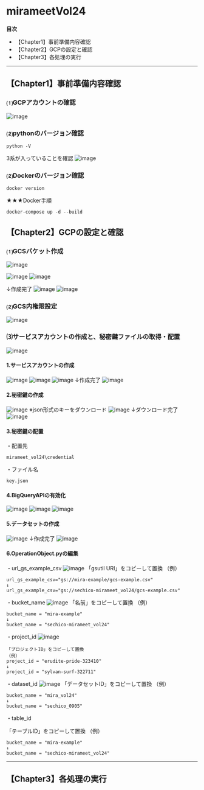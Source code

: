 # mirameetVol24

**目次**

- 【Chapter1】事前準備内容確認
- 【Chapter2】GCPの設定と確認
- 【Chapter3】各処理の実行

***
## 【Chapter1】事前準備内容確認 
### ⑴GCPアカウントの確認
![image](https://user-images.githubusercontent.com/66664167/131997557-701aad45-03db-4835-9f8e-5496c7027fd9.png)

### ⑵pythonのバージョン確認
```
python -V
```
3系が入っていることを確認
![image](https://user-images.githubusercontent.com/66664167/131998433-b1949745-ba65-46d4-b5c3-2ea2601d42a2.png)

### ⑵Dockerのバージョン確認
```
docker version
```
★★★Docker手順
```
docker-compose up -d --build
```


## 【Chapter2】GCPの設定と確認
### ⑴GCSバケット作成
![image](https://user-images.githubusercontent.com/66664167/132120811-da7a4fbd-3872-4a26-bb26-1f023e9c61c3.png)

![image](https://user-images.githubusercontent.com/66664167/131999368-51c04a79-8add-47f6-9cdc-4bbea8a1ecbb.png)
![image](https://user-images.githubusercontent.com/66664167/131999409-4fa424e4-d705-4e93-9c8d-b28c0e4f6121.png)

↓作成完了
![image](https://user-images.githubusercontent.com/66664167/132121232-2c896ad7-c91e-47f0-8c49-7e0f8f7ecf8d.png)
![image](https://user-images.githubusercontent.com/66664167/131999485-70e142b1-1e12-4bc3-918f-d1bb3491c425.png)

### ⑵GCS内権限設定
![image](https://user-images.githubusercontent.com/66664167/131999600-04438ce6-42c1-4c32-bd83-69c067d49479.png)

### ⑶サービスアカウントの作成と、秘密鍵ファイルの取得・配置
![image](https://user-images.githubusercontent.com/66664167/132000054-5aaa6f86-3fa6-440b-a276-f53054b6e061.png)
#### 1.サービスアカウントの作成
![image](https://user-images.githubusercontent.com/66664167/132000112-824bc2a9-0f79-41d9-8011-8cfec2da1fbc.png)
![image](https://user-images.githubusercontent.com/66664167/132000238-2a7ca620-f0b2-420d-b57b-6c06187cba3e.png)
![image](https://user-images.githubusercontent.com/66664167/132000262-3c2b662d-61b3-40ae-aa68-cc1421f8ac8f.png)
↓作成完了
![image](https://user-images.githubusercontent.com/66664167/132000331-11d9d0de-1aa1-49a3-82fa-25e805c9f9e1.png)

#### 2.秘密鍵の作成
![image](https://user-images.githubusercontent.com/66664167/132000660-9b1497de-b4ad-4fee-ac14-d73b381bd17c.png)
※json形式のキーをダウンロード
![image](https://user-images.githubusercontent.com/66664167/132000704-9514ee5b-4f93-4d2c-bbdc-54fe071adfcf.png)
↓ダウンロード完了
![image](https://user-images.githubusercontent.com/66664167/132000791-964e946b-9917-4ea2-ad16-7a83b05c3c2e.png)

#### 3.秘密鍵の配置
・配置先
```
mirameet_vol24\credential
```
・ファイル名
```
key.json
```

#### 4.BigQueryAPIの有効化
![image](https://user-images.githubusercontent.com/66664167/132012749-301fe76d-fc7e-4c57-81ad-10cc0dd24e5b.png)
![image](https://user-images.githubusercontent.com/66664167/132012713-982127fa-9d43-4d0f-923f-c0227ed42eaa.png)
![image](https://user-images.githubusercontent.com/66664167/132012595-534dec08-5082-4bb6-a5ba-6ae6360c848a.png)

#### 5.データセットの作成
![image](https://user-images.githubusercontent.com/66664167/132002556-7632d683-1946-4804-b894-18119b659b14.png)
↓作成完了
![image](https://user-images.githubusercontent.com/66664167/132002744-cd3b7837-24bb-4c6f-b7e1-a65fe61bb3ab.png)

#### 6.OperationObject.pyの編集
・url_gs_example_csv
![image](https://user-images.githubusercontent.com/66664167/132121160-a0454d09-fe83-4020-bad1-06d7bd7d026f.png)
「gsutil URI」をコピーして置換
（例）
```
url_gs_example_csv="gs://mira-example/gcs-example.csv"
↓
url_gs_example_csv="gs://sechico-mirameet_vol24/gcs-example.csv"
```
・bucket_name
![image](https://user-images.githubusercontent.com/66664167/132121193-57c28457-3e65-404f-be9c-de3b0db28271.png)
「名前」をコピーして置換
（例）
```
bucket_name = "mira-example"
↓
bucket_name = "sechico-mirameet_vol24"
```
・project_id
![image](https://user-images.githubusercontent.com/66664167/132121599-48e7f366-e197-4192-bed0-152372030482.png)
```
「プロジェクトID」をコピーして置換
（例）
project_id = "erudite-pride-323410"
↓
project_id = "sylvan-surf-322711"
```
・dataset_id
![image](https://user-images.githubusercontent.com/66664167/132121662-f16bef70-ad6d-42d8-83a0-e2a9923df4f4.png)
「データセットID」をコピーして置換
（例）
```
bucket_name = "mira_vol24"
↓
bucket_name = "sechico_0905"
```
・table_id

「テーブルID」をコピーして置換
（例）
```
bucket_name = "mira-example"
↓
bucket_name = "sechico-mirameet_vol24"
```

***
## 【Chapter3】各処理の実行
